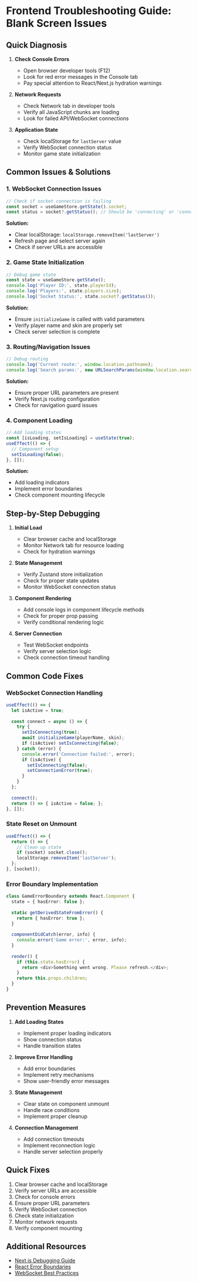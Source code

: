 # Frontend Troubleshooting Guide: Blank Screen Issues

## Quick Diagnosis

1. **Check Console Errors**
   - Open browser developer tools (F12)
   - Look for red error messages in the Console tab
   - Pay special attention to React/Next.js hydration warnings

2. **Network Requests**
   - Check Network tab in developer tools
   - Verify all JavaScript chunks are loading
   - Look for failed API/WebSocket connections

3. **Application State**
   - Check localStorage for `lastServer` value
   - Verify WebSocket connection status
   - Monitor game state initialization

## Common Issues & Solutions

### 1. WebSocket Connection Issues

```typescript
// Check if socket connection is failing
const socket = useGameStore.getState().socket;
const status = socket?.getStatus(); // Should be 'connecting' or 'connected'
```

**Solution:**
- Clear localStorage: `localStorage.removeItem('lastServer')`
- Refresh page and select server again
- Check if server URLs are accessible

### 2. Game State Initialization

```typescript
// Debug game state
const state = useGameStore.getState();
console.log('Player ID:', state.playerId);
console.log('Players:', state.players.size);
console.log('Socket Status:', state.socket?.getStatus());
```

**Solution:**
- Ensure `initializeGame` is called with valid parameters
- Verify player name and skin are properly set
- Check server selection is complete

### 3. Routing/Navigation Issues

```typescript
// Debug routing
console.log('Current route:', window.location.pathname);
console.log('Search params:', new URLSearchParams(window.location.search));
```

**Solution:**
- Ensure proper URL parameters are present
- Verify Next.js routing configuration
- Check for navigation guard issues

### 4. Component Loading

```typescript
// Add loading states
const [isLoading, setIsLoading] = useState(true);
useEffect(() => {
  // Component setup
  setIsLoading(false);
}, []);
```

**Solution:**
- Add loading indicators
- Implement error boundaries
- Check component mounting lifecycle

## Step-by-Step Debugging

1. **Initial Load**
   - Clear browser cache and localStorage
   - Monitor Network tab for resource loading
   - Check for hydration warnings

2. **State Management**
   - Verify Zustand store initialization
   - Check for proper state updates
   - Monitor WebSocket connection status

3. **Component Rendering**
   - Add console logs in component lifecycle methods
   - Check for proper prop passing
   - Verify conditional rendering logic

4. **Server Connection**
   - Test WebSocket endpoints
   - Verify server selection logic
   - Check connection timeout handling

## Common Code Fixes

### WebSocket Connection Handling
```typescript
useEffect(() => {
  let isActive = true;
  
  const connect = async () => {
    try {
      setIsConnecting(true);
      await initializeGame(playerName, skin);
      if (isActive) setIsConnecting(false);
    } catch (error) {
      console.error('Connection failed:', error);
      if (isActive) {
        setIsConnecting(false);
        setConnectionError(true);
      }
    }
  };
  
  connect();
  return () => { isActive = false; };
}, []);
```

### State Reset on Unmount
```typescript
useEffect(() => {
  return () => {
    // Clean up state
    if (socket) socket.close();
    localStorage.removeItem('lastServer');
  };
}, [socket]);
```

### Error Boundary Implementation
```typescript
class GameErrorBoundary extends React.Component {
  state = { hasError: false };
  
  static getDerivedStateFromError() {
    return { hasError: true };
  }
  
  componentDidCatch(error, info) {
    console.error('Game error:', error, info);
  }
  
  render() {
    if (this.state.hasError) {
      return <div>Something went wrong. Please refresh.</div>;
    }
    return this.props.children;
  }
}
```

## Prevention Measures

1. **Add Loading States**
   - Implement proper loading indicators
   - Show connection status
   - Handle transition states

2. **Improve Error Handling**
   - Add error boundaries
   - Implement retry mechanisms
   - Show user-friendly error messages

3. **State Management**
   - Clear state on component unmount
   - Handle race conditions
   - Implement proper cleanup

4. **Connection Management**
   - Add connection timeouts
   - Implement reconnection logic
   - Handle server selection properly

## Quick Fixes

1. Clear browser cache and localStorage
2. Verify server URLs are accessible
3. Check for console errors
4. Ensure proper URL parameters
5. Verify WebSocket connection
6. Check state initialization
7. Monitor network requests
8. Verify component mounting

## Additional Resources

- [Next.js Debugging Guide](https://nextjs.org/docs/advanced-features/debugging)
- [React Error Boundaries](https://react.dev/reference/react/Component#catching-rendering-errors-with-an-error-boundary)
- [WebSocket Best Practices](https://developer.mozilla.org/en-US/docs/Web/API/WebSocket/WebSocket)